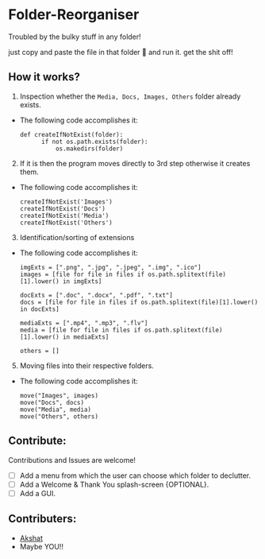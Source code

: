 # Folder-Reorganiser
Troubled by the bulky stuff in any folder! 

just copy and paste the file in that folder 📂 and run it.
get the shit off!

## How it works?
1. Inspection whether the ``Media, Docs, Images, Others`` folder already exists.
  - The following code accomplishes it: 
    ```
    def createIfNotExist(folder):
          if not os.path.exists(folder):
              os.makedirs(folder)
2. If it is then the program moves directly to 3rd step otherwise it creates them.
 - The following code accomplishes it:
    ```
    createIfNotExist('Images')
    createIfNotExist('Docs')
    createIfNotExist('Media')
    createIfNotExist('Others')
3. Identification/sorting of extensions
  - The following code accomplishes it:
    ```
    imgExts = [".png", ".jpg", ".jpeg", ".img", ".ico"]
    images = [file for file in files if os.path.splitext(file)[1].lower() in imgExts]

    docExts = [".doc", ".docx", ".pdf", ".txt"]
    docs = [file for file in files if os.path.splitext(file)[1].lower() in docExts]

    mediaExts = [".mp4", ".mp3", ".flv"]
    media = [file for file in files if os.path.splitext(file)[1].lower() in mediaExts]
    
    others = []
5. Moving files into their respective folders.
  - The following code accomplishes it:
    ```
    move("Images", images)
    move("Docs", docs)
    move("Media", media)
    move("Others", others)

## Contribute:
Contributions and Issues are welcome!
- [ ] Add a menu from which the user can choose which folder to declutter.
- [ ] Add a Welcome & Thank You splash-screen {OPTIONAL}.
- [ ] Add a GUI.

## Contributers: 
- [Akshat](https://github.com/Akshat-unt)
- Maybe YOU!!
